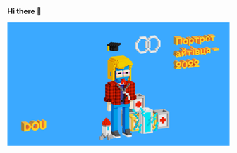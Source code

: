 ### Hi there 👋

![My portret 2024](https://github.com/KsiuTretyakova/KsiuTretyakova/blob/main/my-portrait-2024.png)
